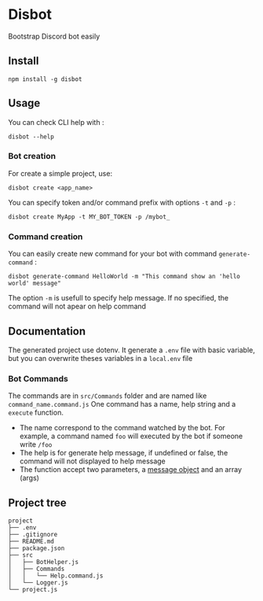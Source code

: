 # Disbot

Bootstrap Discord bot easily

## Install
```
npm install -g disbot
```

## Usage
You can check CLI help with :
```
disbot --help
```

### Bot creation
For create a simple project, use:
```
disbot create <app_name>
```

You can specify token and/or command prefix with options `-t` and `-p` :
```
disbot create MyApp -t MY_BOT_TOKEN -p /mybot_
```

### Command creation
You can easily create new command for your bot with command `generate-command` :
```
disbot generate-command HelloWorld -m "This command show an 'hello world' message"
```
The option `-m` is usefull to specify help message. If no specified, the command will not apear on help command


## Documentation
The generated project use dotenv. It generate a `.env` file with basic variable, but you can overwrite theses variables in a `local.env` file

### Bot Commands
The commands are in `src/Commands` folder and are named like `command_name.command.js`
One command has a name, help string and a `execute` function.
- The name correspond to the command watched by the bot. For example, a command named `foo` will executed by the bot if someone write `/foo`
- The help is for generate help message, if undefined or false, the command will not displayed to help message
- The function accept two parameters, a [message object](https://discord.js.org/#/docs/main/stable/class/Message) and an array (args)

## Project tree
```
project
├── .env
├── .gitignore
├── README.md
├── package.json
├── src
│   ├── BotHelper.js
│   ├── Commands
│   │   └── Help.command.js
│   └── Logger.js
└── project.js
```